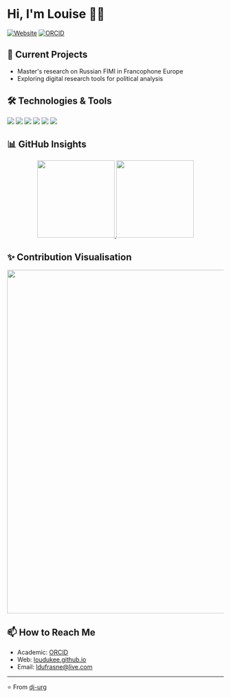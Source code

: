 # Hi, I'm Louise 🫶🏻

[![Website](https://img.shields.io/badge/Website-loudukee.github.io-0077B5?style=flat-square&logo=github&logoColor=white)](https://loudukee.github.io)
[![ORCID](https://img.shields.io/badge/ORCID-0009--0009--2461--3948-A6CE39?style=flat-square&logo=orcid&logoColor=white)](https://orcid.org/0009-0009-2461-3948)

## 🤖 Current Projects

- Master's research on Russian FIMI in Francophone Europe
- Exploring digital research tools for political analysis  

## 🛠️ Technologies & Tools

![](https://img.shields.io/badge/Code-Python-3776AB?style=flat-square&logo=python&logoColor=white)
![](https://img.shields.io/badge/Code-SQL-336791?style=flat-square&logo=postgresql&logoColor=white)
![](https://img.shields.io/badge/Code-HTML-E34F26?style=flat-square&logo=html5&logoColor=white)
![](https://img.shields.io/badge/Tools-Jupyter-F37626?style=flat-square&logo=jupyter&logoColor=white)
![](https://img.shields.io/badge/Tools-Gephi-000000?style=flat-square&logo=gephi&logoColor=white)
![](https://img.shields.io/badge/Research-ORCID-A6CE39?style=flat-square&logo=orcid&logoColor=white)

## 📊 GitHub Insights

<div align="center">
  <a href="https://github.com/loudukee">
    <img height="180em" src="https://github-readme-streak-stats.herokuapp.com/?user=loudukee&theme=default&hide_border=true&background=FFFFFF" />
  </a>
  <a href="https://github.com/loudukee">
    <img height="180em" src="https://github-readme-stats.vercel.app/api/top-langs/?username=loudukee&layout=compact&theme=default&hide_border=true&bg_color=FFFFFF" />
  </a>
</div>

## ✨ Contribution Visualisation

<div align="center">
  <img width="800" src="./profile-3d-contrib/profile-green.svg" />
</div>

## 📫 How to Reach Me

- Academic: [ORCID](https://orcid.org/0009-0009-2461-3948)  
- Web: [loudukee.github.io](https://loudukee.github.io)  
- Email: ldufrasne@live.com  


---

⭐️ From [dj-urg](https://github.com/dj-urg)

<!--
**loudukee/loudukee** is a ✨ _special_ ✨ repository because its `README.md` (this file) appears on your GitHub profile.

Here are some ideas to get you started:

- 🔭 I’m currently working on ...
- 🌱 I’m currently learning ...
- 👯 I’m looking to collaborate on ...
- 🤔 I’m looking for help with ...
- 💬 Ask me about ...
- 📫 How to reach me: ...
- 😄 Pronouns: ...
- ⚡ Fun fact: ...
-->
